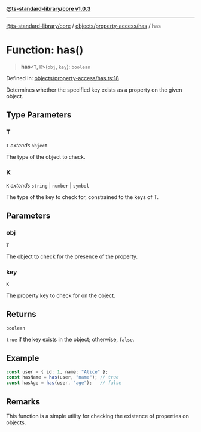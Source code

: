 [**@ts-standard-library/core v1.0.3**](../../../../README.md)

***

[@ts-standard-library/core](../../../../modules.md) / [objects/property-access/has](../README.md) / has

# Function: has()

> **has**\<`T`, `K`\>(`obj`, `key`): `boolean`

Defined in: [objects/property-access/has.ts:18](https://github.com/gabaudette/ts-stdlib/blob/be448e6a9d9c20c6c2f27f6550ce4e65fc8c9b89/packages/core/src/objects/property-access/has.ts#L18)

Determines whether the specified key exists as a property on the given object.

## Type Parameters

### T

`T` *extends* `object`

The type of the object to check.

### K

`K` *extends* `string` \| `number` \| `symbol`

The type of the key to check for, constrained to the keys of T.

## Parameters

### obj

`T`

The object to check for the presence of the property.

### key

`K`

The property key to check for on the object.

## Returns

`boolean`

`true` if the key exists in the object; otherwise, `false`.

## Example

```ts
const user = { id: 1, name: "Alice" };
const hasName = has(user, "name"); // true
const hasAge = has(user, "age");   // false
```

## Remarks

This function is a simple utility for checking the existence of properties on objects.

